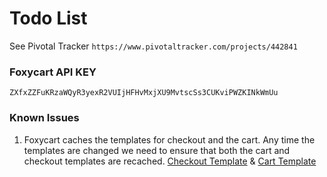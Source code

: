 # Todo List

See Pivotal Tracker
`https://www.pivotaltracker.com/projects/442841`

### Foxycart API KEY
`ZXfxZZFuKRzaWQyR3yexR2VUIjHFHvMxjXU9MvtscSs3CUKviPWZKINkWmUu`


### Known Issues

1. Foxycart caches the templates for checkout and the cart.  Any time the templates are changed we need to ensure that both the cart and checkout templates are recached. [Checkout Template](https://admin.foxycart.com/admin.php?ThisAction=EditTemplate&template=checkout) & [Cart Template](https://admin.foxycart.com/admin.php?ThisAction=EditTemplate&template=cart)